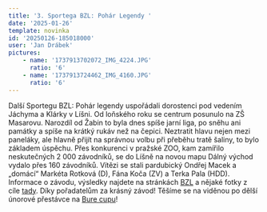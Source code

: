 ```yaml
---
title: '3. Sportega BZL: Pohár Legendy '
date: '2025-01-26'
template: novinka
id: '20250126-185018000'
user: 'Jan Drábek'
pictures:
    - name: '1737913702072_IMG_4224.JPG'
      ratio: '6'
    - name: '1737913724462_IMG_4160.JPG'
      ratio: '6'
---
```

Další Sportegu BZL: Pohár legendy uspořádali dorostenci pod vedením Jáchyma a Klárky v Líšni. Od loňského roku se centrum posunulo na ZŠ Masarovu. Narozdíl od Žabin to byla dnes spíše jarní liga, po sněhu ani památky a spíše na krátký rukáv než na čepici. Neztratit hlavu nejen mezi paneláky, ale hlavně přijít na správnou volbu při přeběhu tratě šaliny, to bylo základem úspěchu. 
Přes konkurenci v pražské ZOO, kam zamířilo neskutečných 2 000 závodníků, se do Líšně na novou mapu Dálný východ vydalo přes 160 závodníků. 
Vítězi se stali pardubický Ondřej Macek a „domácí“ Markéta Rotková (D), Fána Koča (ZV) a Terka Pala (HDD).
Informace o závodu, výsledky najdete na stránkách [BZL](https://bzl.zabiny.club/24-25/event/pohar_legendy/) a nějaké fotky z cíle [tady](https://eu.zonerama.com/SKBrnoZabovresky/Album/12784394).
Díky pořadatelům za krásný závod!
Těšíme se na viděnou po dělší únorové přestávce na [Bure cupu](https://bzl.zabiny.club/24-25/calendar)! 
